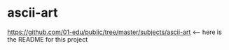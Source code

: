 # ascii-art

https://github.com/01-edu/public/tree/master/subjects/ascii-art  <-- here is the README for this project
